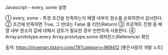 Javascript - every, some 설명
 

① every, some - 특정 조건을 만족하는지 배열 내부의 원소를 순회하면서 검사한다.
② 조건에 만족하면 True, 그 반대는 False 를 리턴(Return)
③ 프로젝트 진행 중 배열 내부 원소의 값에 대해서 검토가 필요한 경우 빈번하게 사용한다.
④ Array.prototype.every  Array.prototype.some 레퍼런스(Reference) 확인


출처: https://niceman.tistory.com/78?category=969412 [좋은사람의 개발 노트]
